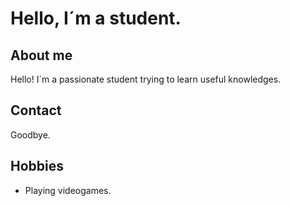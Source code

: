 # Hello, I´m a student.

## About me
Hello! I´m a passionate student trying to learn useful knowledges.

## Contact
Goodbye.

## Hobbies
- Playing videogames.
